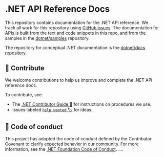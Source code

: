 # .NET API Reference Docs

This repository contains documentation for the .NET API reference. We track all work for this repository using [GitHub issues](https://github.com/dotnet/dotnet-api-docs/issues). The documentation for APIs is built from the text and code snippets in this repo, and from the samples in the [dotnet/samples](https://github.com/dotnet/samples) repository.

The repository for conceptual .NET documentation is the [dotnet/docs repository](https://github.com/dotnet/docs).

## :purple_heart: Contribute

We welcome contributions to help us improve and complete the .NET API reference docs.

To contribute, see:

- The [.NET Contributor Guide :ledger:](https://learn.microsoft.com/contribute/dotnet/dotnet-contribute) for instructions on procedures we use.
- Issues labeled [`help wanted` :label:](https://github.com/dotnet/dotnet-api-docs/issues?q=is%3Aopen+is%3Aissue+label%3A%22help+wanted%22+) for ideas.

## :bookmark_tabs: Code of conduct

This project has adopted the code of conduct defined by the Contributor Covenant to clarify expected behavior in our community. For more information, see the [.NET Foundation Code of Conduct](https://dotnetfoundation.org/code-of-conduct).
....
